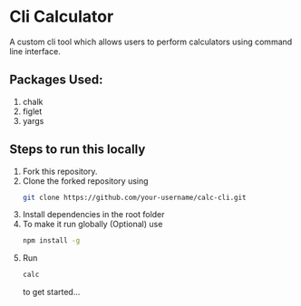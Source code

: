 # Cli Calculator 
A custom cli tool which allows users to perform calculators using command line interface.

## Packages Used: 
1. chalk 
2. figlet 
3. yargs

## Steps to run this locally
1. Fork this repository.
2. Clone the forked repository using 
   ``` bash
   git clone https://github.com/your-username/calc-cli.git
   ```
3. Install dependencies in the root folder
4. To make it run globally (Optional) use
   ``` bash
   npm install -g
   ```
5. Run
   ``` bash
   calc
   ```
   to get started...
